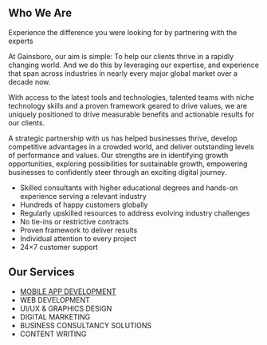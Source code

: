 
## Who We Are
Experience the difference you were looking for by partnering with the experts

At Gainsboro, our aim is simple: To help our clients thrive in a rapidly changing world. And we do this by leveraging our expertise, and experience that span across industries in nearly every major global market over a decade now.

With access to the latest tools and technologies, talented teams with niche technology skills and a proven framework geared to drive values, we are uniquely positioned to drive measurable benefits and actionable results for our clients.

A strategic partnership with us has helped businesses thrive, develop
competitive advantages in a crowded world, and deliver outstanding levels of
performance and values. Our strengths are in identifying growth opportunities,
exploring possibilities for sustainable growth, empowering businesses to
confidently steer through an exciting digital journey.
<ul>
<li>Skilled consultants with higher educational degrees and hands-on experience serving a relevant industry</li>
<li>Hundreds of happy customers globally</li>
<li>Regularly upskilled resources to address evolving industry challenges</li>
<li>No tie-ins or restrictive contracts</li>
<li>Proven framework to deliver results</li>
<li>Individual attention to every project</li>
<li>24×7 customer support</li>
</ul>

## Our Services
<ul>
<li><a href="https://gainsboroinfotech.com/mobile-application-development/" target="_blank">MOBILE APP DEVELOPMENT</a></li>
 
<li href="https://gainsboroinfotech.com/web-development-services/" target="_blank">WEB DEVELOPMENT</a></li>
 
<li href="https://gainsboroinfotech.com/ui-ux-graphics-design/" target="_blank">UI/UX & GRAPHICS DESIGN</a></li>
 
<li href="https://gainsboroinfotech.com/digital-marketing/" target="_blank">DIGITAL MARKETING</a></li>
 
<li href="https://gainsboroinfotech.com/business-consultancy-solutions/" target="_blank">BUSINESS CONSULTANCY SOLUTIONS</a></li>
 
<li href="https://gainsboroinfotech.com/content-writing-2/" target="_blank">CONTENT WRITING</a></li>
</ul>
